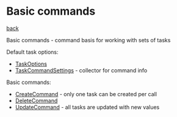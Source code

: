 # Basic commands
[back](../ConcreteCommands.md)

Basic commands - command basis for working with sets of tasks

Default task options:
- [TaskOptions](./TaskOptions/TaskOptions.md)
- [TaskCommandSettings](./TaskCommandSettings.cs) - collector for command info

Basic commands:
- [CreateCommand](./CreateCommand.cs) - only one task can be created per call
- [DeleteCommand](./DeleteCommand.cs)
- [UpdateCommand](./UpdateCommand.cs) - all tasks are updated with new values
